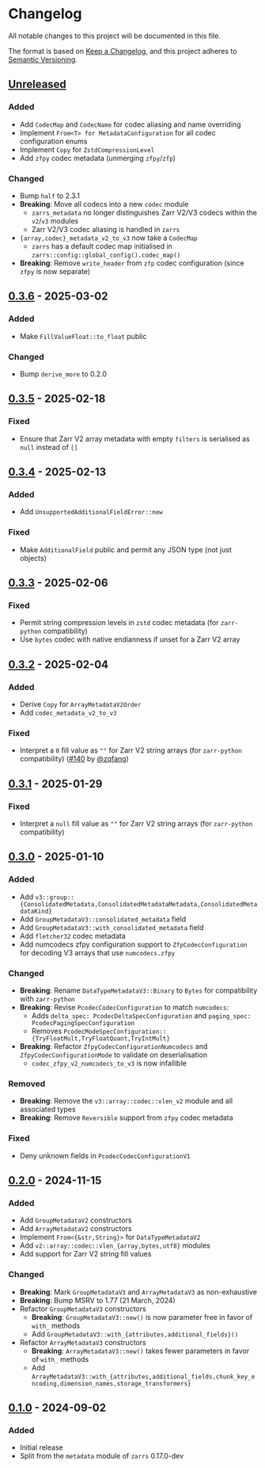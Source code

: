 # Changelog

All notable changes to this project will be documented in this file.

The format is based on [Keep a Changelog](https://keepachangelog.com/en/1.0.0/),
and this project adheres to [Semantic Versioning](https://semver.org/spec/v2.0.0.html).

## [Unreleased]

### Added
- Add `CodecMap` and `CodecName` for codec aliasing and name overriding
- Implement `From<T> for MetadataConfiguration` for all codec configuration enums
- Implement `Copy` for `ZstdCompressionLevel`
- Add `zfpy` codec metadata (unmerging `zfpy`/`zfp`)

### Changed
- Bump `half` to 2.3.1
- **Breaking**: Move all codecs into a new `codec` module
  - `zarrs_metadata` no longer distinguishes Zarr V2/V3 codecs within the `v2`/`v3` modules
  - Zarr V2/V3 codec aliasing is handled in `zarrs`
- `{array,codec}_metadata_v2_to_v3` now take a `CodecMap`
  - `zarrs` has a default codec map initialised in `zarrs::config::global_config().codec_map()`
- **Breaking**: Remove `write_header` from `zfp` codec configuration (since `zfpy` is now separate)

## [0.3.6] - 2025-03-02

### Added
- Make `FillValueFloat::to_float` public

### Changed
- Bump `derive_more` to 0.2.0

## [0.3.5] - 2025-02-18

### Fixed
- Ensure that Zarr V2 array metadata with empty `filters` is serialised as `null` instead of `[]`

## [0.3.4] - 2025-02-13

### Added
- Add `UnsupportedAdditionalFieldError::new`

### Fixed
- Make `AdditionalField` public and permit any JSON type (not just objects)

## [0.3.3] - 2025-02-06

### Fixed
- Permit string compression levels in `zstd` codec metadata (for `zarr-python` compatibility)
- Use `bytes` codec with native endianness if unset for a Zarr V2 array

## [0.3.2] - 2025-02-04

### Added
- Derive `Copy` for `ArrayMetadataV2Order`
- Add `codec_metadata_v2_to_v3`

### Fixed
- Interpret a `0` fill value as `""` for Zarr V2 string arrays (for `zarr-python` compatibility) ([#140] by [@zqfang])

[#140]: https://github.com/LDeakin/zarrs/pull/140

## [0.3.1] - 2025-01-29

### Fixed
- Interpret a `null` fill value as `""` for Zarr V2 string arrays (for `zarr-python` compatibility)

## [0.3.0] - 2025-01-10

### Added
- Add `v3::group::{ConsolidatedMetadata,ConsolidatedMetadataMetadata,ConsolidatedMetadataKind}`
- Add `GroupMetadataV3::consolidated_metadata` field
- Add `GroupMetadataV3::with_consolidated_metadata` field
- Add `fletcher32` codec metadata
- Add numcodecs zfpy configuration support to `ZfpCodecConfiguration` for decoding V3 arrays that use `numcodecs.zfpy`

### Changed
- **Breaking**: Rename `DataTypeMetadataV3::Binary` to `Bytes` for compatibility with `zarr-python`
- **Breaking**: Revise `PcodecCodecConfiguration` to match `numcodecs`:
  - Adds `delta_spec: PcodecDeltaSpecConfiguration` and `paging_spec: PcodecPagingSpecConfiguration`
  - Removes `PcodecModeSpecConfiguration::{TryFloatMult,TryFloatQuant,TryIntMult}`
- **Breaking**: Refactor `ZfpyCodecConfigurationNumcodecs` and `ZfpyCodecConfigurationMode` to validate on deserialisation
  - `codec_zfpy_v2_numcodecs_to_v3` is now infallible

### Removed
- **Breaking**: Remove the `v3::array::codec::vlen_v2` module and all associated types
- **Breaking**: Remove `Reversible` support from `zfpy` codec metadata

### Fixed
- Deny unknown fields in `PcodecCodecConfigurationV1`

## [0.2.0] - 2024-11-15

### Added
- Add `GroupMetadataV2` constructors
- Add `ArrayMetadataV2` constructors
- Implement `From<{&str,String}>` for `DataTypeMetadataV2`
- Add `v2::array::codec::vlen_{array,bytes,utf8}` modules
- Add support for Zarr V2 string fill values

### Changed
- **Breaking**: Mark `GroupMetadataV3` and `ArrayMetadataV3` as non-exhaustive
- **Breaking**: Bump MSRV to 1.77 (21 March, 2024)
- Refactor `GroupMetadataV3` constructors
  - **Breaking**: `GroupMetadataV3::new()` is now parameter free in favor of `with_` methods
  - Add `GroupMetadataV3::with_{attributes,additional_fields}()`
- Refactor `ArrayMetadataV3` constructors
  - **Breaking**: `ArrayMetadataV3::new()` takes fewer parameters in favor of `with_` methods
  - Add `ArrayMetadataV3::with_{attributes,additional_fields,chunk_key_encoding,dimension_names,storage_transformers}`

## [0.1.0] - 2024-09-02

### Added
- Initial release
- Split from the `metadata` module of `zarrs` 0.17.0-dev

[unreleased]: https://github.com/LDeakin/zarrs/compare/zarrs_metadata-v0.3.6...HEAD
[0.3.6]: https://github.com/LDeakin/zarrs/releases/tag/zarrs_metadata-v0.3.6
[0.3.5]: https://github.com/LDeakin/zarrs/releases/tag/zarrs_metadata-v0.3.5
[0.3.4]: https://github.com/LDeakin/zarrs/releases/tag/zarrs_metadata-v0.3.4
[0.3.3]: https://github.com/LDeakin/zarrs/releases/tag/zarrs_metadata-v0.3.3
[0.3.2]: https://github.com/LDeakin/zarrs/releases/tag/zarrs_metadata-v0.3.2
[0.3.1]: https://github.com/LDeakin/zarrs/releases/tag/zarrs_metadata-v0.3.1
[0.3.0]: https://github.com/LDeakin/zarrs/releases/tag/zarrs_metadata-v0.3.0
[0.2.0]: https://github.com/LDeakin/zarrs/releases/tag/zarrs_metadata-v0.2.0
[0.1.0]: https://github.com/LDeakin/zarrs/releases/tag/zarrs_metadata-v0.1.0

[@zqfang]: https://github.com/zqfang
